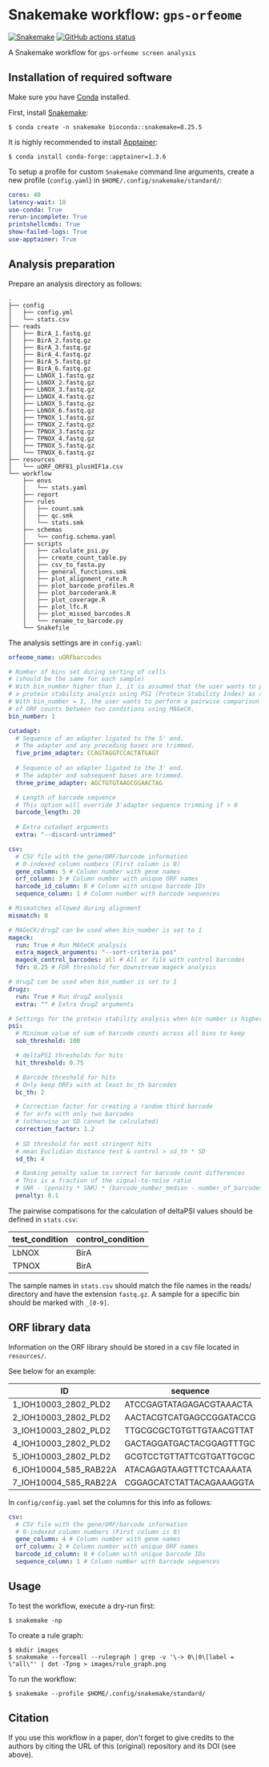 # Snakemake workflow: `gps-orfeome`

[![Snakemake](https://img.shields.io/badge/snakemake-≥8.25.5-brightgreen.svg)](https://snakemake.github.io)
[![GitHub actions status](https://github.com/niekwit/gps-orfeome/workflows/Tests/badge.svg?branch=main)](https://github.com/niekwit/gps-orfeome/actions?query=branch%3Amain+workflow%3ATests)


A Snakemake workflow for `gps-orfeome screen analysis`

## Installation of required software 

Make sure you have [Conda](https://docs.conda.io/projects/conda/en/latest/index.html) installed.

First, install [Snakemake](https://snakemake.readthedocs.io/en/stable/):

```shell
$ conda create -n snakemake bioconda::snakemake=8.25.5
```

It is highly recommended to install [Apptainer](https://apptainer.org):

```shell
$ conda install conda-forge::apptainer=1.3.6
```

To setup a profile for custom `Snakemake` command line arguments, create a new profile (`config.yaml`) in `$HOME/.config/snakemake/standard/`:

```yaml
cores: 40
latency-wait: 10
use-conda: True
rerun-incomplete: True
printshellcmds: True
show-failed-logs: True
use-apptainer: True
```

## Analysis preparation

Prepare an analysis directory as follows:

```shell
.
├── config
│   ├── config.yml
│   └── stats.csv
├── reads
│   ├── BirA_1.fastq.gz
│   ├── BirA_2.fastq.gz
│   ├── BirA_3.fastq.gz
│   ├── BirA_4.fastq.gz
│   ├── BirA_5.fastq.gz
│   ├── BirA_6.fastq.gz
│   ├── LbNOX_1.fastq.gz
│   ├── LbNOX_2.fastq.gz
│   ├── LbNOX_3.fastq.gz
│   ├── LbNOX_4.fastq.gz
│   ├── LbNOX_5.fastq.gz
│   ├── LbNOX_6.fastq.gz
│   ├── TPNOX_1.fastq.gz
│   ├── TPNOX_2.fastq.gz
│   ├── TPNOX_3.fastq.gz
│   ├── TPNOX_4.fastq.gz
│   ├── TPNOX_5.fastq.gz
│   └── TPNOX_6.fastq.gz
├── resources
│   └── uORF_ORF81_plusHIF1a.csv
└── workflow
    ├── envs
    │   └── stats.yaml
    ├── report
    ├── rules
    │   ├── count.smk
    │   ├── qc.smk
    │   └── stats.smk
    ├── schemas
    │   └── config.schema.yaml
    ├── scripts
    │   ├── calculate_psi.py
    │   ├── create_count_table.py
    │   ├── csv_to_fasta.py
    │   ├── general_functions.smk
    │   ├── plot_alignment_rate.R
    │   ├── plot_barcode_profiles.R
    │   ├── plot_barcoderank.R
    │   ├── plot_coverage.R
    │   ├── plot_lfc.R
    │   ├── plot_missed_barcodes.R
    │   └── rename_to_barcode.py
    └── Snakefile

```


The analysis settings are in `config.yaml`:

```yaml
orfeome_name: uORFbarcodes

# Number of bins set during sorting of cells 
# (should be the same for each sample)
# With bin_number higher than 1, it is assumed that the user wants to perform
# a protein stability analysis using PSI (Protein Stability Index) as a metric.
# With bin_number = 1, the user wants to perform a pairwise comparison 
# of ORF counts between two conditions using MAGeCK.
bin_number: 1

cutadapt:
  # Sequence of an adapter ligated to the 5' end. 
  # The adapter and any preceding bases are trimmed.
  five_prime_adapter: CCAGTAGGTCCACTATGAGT
  
  # Sequence of an adapter ligated to the 3' end.
  # The adapter and subsequent bases are trimmed.
  three_prime_adapter: AGCTGTGTAAGCGGAACTAG

  # Length of barcode sequence
  # This option will override 3'adapter sequence trimming if > 0
  barcode_length: 20
  
  # Extra cutadapt arguments
  extra: "--discard-untrimmed" 

csv: 
  # CSV file with the gene/ORF/barcode information
  # 0-indexed column numbers (First column is 0)
  gene_column: 5 # Column number with gene names
  orf_column: 3 # Column number with unique ORF names
  barcode_id_column: 0 # Column with unique barcode IDs
  sequence_column: 1 # Column number with barcode sequences

# Mismatches allowed during alignment
mismatch: 0 

# MAGeCK/drugZ can be used when bin_number is set to 1
mageck:
  run: True # Run MAGeCK analysis
  extra_mageck_arguments: "--sort-criteria pos" 
  mageck_control_barcodes: all # All or file with control barcodes
  fdr: 0.25 # FDR threshold for downstream mageck analysis

# drugZ can be used when bin_number is set to 1
drugz:
  run: True # Run drugZ analysis
  extra: "" # Extra drugZ arguments

# Settings for the protein stability analysis when bin number is higher than 1
psi:
  # Minimum value of sum of barcode counts across all bins to keep
  sob_threshold: 100

  # deltaPSI thresholds for hits
  hit_threshold: 0.75

  # Barcode threshold for hits
  # Only keep ORFs with at least bc_th barcodes
  bc_th: 2

  # Correction factor for creating a random third barcode
  # for orfs with only two barcodes
  # (otherwise an SD cannot be calculated)
  correction_factor: 1.2
  
  # SD threshold for most stringent hits
  # mean Euclidian distance test & control > sd_th * SD
  sd_th: 4

  # Ranking penalty value to correct for barcode count differences
  # This is a fraction of the signal-to-noise ratio
  # SNR - (penalty * SNR) * (barcode_number_median - number_of_barcodes)
  penalty: 0.1
```

The pairwise compatisons for the calculation of deltaPSI values should be defined in `stats.csv`:

| test_condition | control_condition |
|----------------|-------------------|
| LbNOX	         |      BirA         |
| TPNOX	         |      BirA         |


The sample names in `stats.csv` should match the file names in the reads/ directory and have the extension `fastq.gz`. A sample for a specific bin should be marked with `_[0-9]`. 


## ORF library data

Information on the ORF library should be stored in a csv file located in `resources/`.

See below for an example:

| ID                    | sequence                 | IOH_ID    | Gene_ID    |
|-----------------------|--------------------------|-----------|------------|
|1_IOH10003_2802_PLD2	  | ATCCGAGTATAGAGACGTAAACTA | IOH10003	 | PLD2       |
|2_IOH10003_2802_PLD2	  | AACTACGTCATGAGCCGGATACCG | IOH10003	 | PLD2       |
|3_IOH10003_2802_PLD2	  | TTGCGCGCTGTGTTGTAACGTTAT | IOH10003	 | PLD2       |
|4_IOH10003_2802_PLD2	  | GACTAGGATGACTACGGAGTTTGC | IOH10003	 | PLD2       |
|5_IOH10003_2802_PLD2	  | GCGTCCTGTTATTCGTGATTGCGC | IOH10003	 | PLD2       |
|6_IOH10004_585_RAB22A	| ATACAGAGTAAGTTTCTCAAAATA | IOH10004	 | RAB22A     |
|7_IOH10004_585_RAB22A	| CGGAGCATCTATTACAGAAAGGTA | IOH10004	 | RAB22A     |

In `config/config.yaml` set the columns for this info as follows:

```yaml
csv: 
  # CSV file with the gene/ORF/barcode information
  # 0-indexed column numbers (First column is 0)
  gene_column: 4 # Column number with gene names
  orf_column: 2 # Column number with unique ORF names
  barcode_id_column: 0 # Column with unique barcode IDs
  sequence_column: 1 # Column number with barcode sequences
```


## Usage

To test the workflow, execute a dry-run first:

```shell
$ snakemake -np
```

To create a rule graph:

```shell
$ mkdir images
$ snakemake --forceall --rulegraph | grep -v '\-> 0\|0\[label = \"all\"' | dot -Tpng > images/rule_graph.png
```

To run the workflow:

```shell
$ snakemake --profile $HOME/.config/snakemake/standard/
```


## Citation

If you use this workflow in a paper, don't forget to give credits to the authors by citing the URL of this (original) repository and its DOI (see above).

